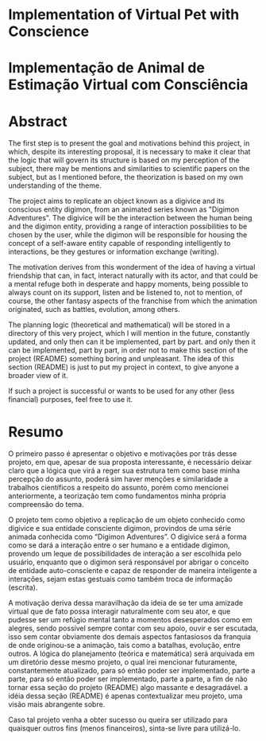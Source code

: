 # Implementation of Virtual Pet with Conscience
# Implementação de Animal de Estimação Virtual com Consciência


# Abstract
  The first step is to present the goal and motivations behind this project, in which, despite its interesting proposal, it is necessary to make it clear that the logic that will govern its structure is based on my perception of the subject, there may be mentions and similarities to scientific papers on the subject, but as I mentioned before, the theorization is based on my own understanding of the theme.
  
  The project aims to replicate an object known as a digivice and its conscious entity digimon, from an animated series known as "Digimon Adventures". The digivice will be the interaction between the human being and the digimon entity, providing a range of interaction possibilities to be chosen by the user, while the digimon will be responsible for housing the concept of a self-aware entity capable of responding intelligently to interactions, be they gestures or information exchange (writing).
  
  The motivation derives from this wonderment of the idea of having a virtual friendship that can, in fact, interact naturally with its actor, and that could be a mental refuge both in desperate and happy moments, being possible to always count on its support, listen and be listened to, not to mention, of course, the other fantasy aspects of the franchise from which the animation originated, such as battles, evolution, among others. 
  
  The planning logic (theoretical and mathematical) will be stored in a directory of this very project, which I will mention in the future, constantly updated, and only then can it be implemented, part by part. and only then it can be implemented, part by part, in order not to make this section of the project (README) something boring and unpleasant. The idea of this section (README) is just to put my project in context, to give anyone a broader view of it.
  
  If such a project is successful or wants to be used for any other (less financial) purposes, feel free to use it.

# Resumo
  O primeiro passo é apresentar o objetivo e motivações por trás desse projeto, em que, apesar de sua proposta interessante, é necessário deixar claro que a lógica que virá a reger sua estrutura tem como base minha percepção do assunto, poderá sim haver menções e similaridade a trabalhos científicos a respeito do assunto, porém como mencionei anteriormente, a teorização tem como fundamentos minha própria compreensão do tema.
  
  O projeto tem como objetivo a replicação de um objeto conhecido como digivice e sua entidade consciente digimon, provindos de uma série animada conhecida como “Digimon Adventures”. O digivice será a forma como se dará a interação entre o ser humano e a entidade digimon, provendo um leque de possibilidades de interação a ser escolhida pelo usuário, enquanto que o digimon será responsável por abrigar o conceito de entidade auto-consciente e capaz de responder de maneira inteligente a interações, sejam estas gestuais como também troca de informação (escrita).
  
  A motivação deriva dessa maravilhação da ideia de se ter uma amizade virtual que de fato possa interagir naturalmente com seu ator, e que pudesse ser um refúgio mental tanto a momentos desesperados como em alegres, sendo possível sempre contar com seu apoio, ouvir e ser escutada, isso sem contar obviamente dos demais aspectos fantasiosos da franquia de onde originou-se a animação, tais como a batalhas, evolução, entre outros. A lógica do planejamento (teórica e matemática) será arquivada em um diretório desse mesmo projeto, o qual irei mencionar futuramente, constantemente atualizado, para só então poder ser implementado, parte a parte, para só então poder ser implementado, parte a parte, a fim de não tornar essa seção do projeto (README) algo massante e desagradável. a idéia dessa seção (README) é apenas contextualizar meu projeto, uma visão mais abrangente sobre.
  
  Caso tal projeto venha a obter sucesso ou queira ser utilizado para quaisquer outros fins (menos financeiros), sinta-se livre para utilizá-lo.
